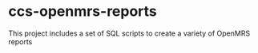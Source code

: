 # ccs-openmrs-reports
This project includes a set of SQL scripts to create a variety of OpenMRS reports
